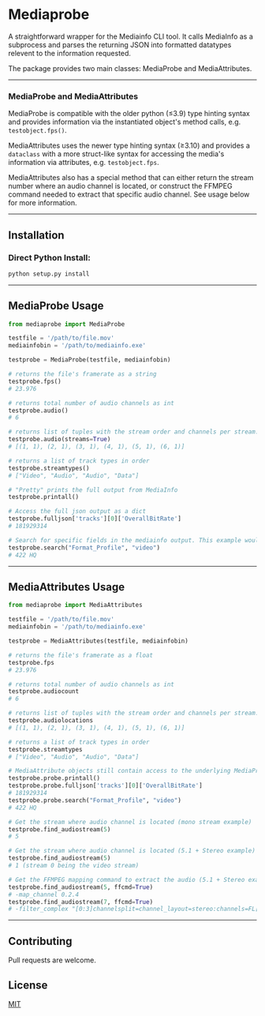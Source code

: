 # Mediaprobe

A straightforward wrapper for the Mediainfo CLI tool. It calls MediaInfo as a subprocess and parses the returning
JSON into formatted datatypes relevent to the information requested.

The package provides two main classes: MediaProbe and MediaAttributes.
___

### MediaProbe and MediaAttributes
MediaProbe is compatible with the older python (≤3.9) type hinting syntax and provides information via the instantiated object's method calls, e.g. `testobject.fps()`.

MediaAttributes uses the newer type hinting syntax (≥3.10) and provides a `dataclass` with a more struct-like syntax for accessing the media's information via attributes, e.g. `testobject.fps`.

MediaAttributes also has a special method that can either return the stream number where an audio channel is located, or construct the FFMPEG command needed to extract that specific audio channel. See usage below for more information.

___

## Installation

### Direct Python Install:

```bash
python setup.py install
```

---

## MediaProbe Usage

```python
from mediaprobe import MediaProbe

testfile = '/path/to/file.mov'
mediainfobin = '/path/to/mediainfo.exe'

testprobe = MediaProbe(testfile, mediainfobin)

# returns the file's framerate as a string
testprobe.fps()
# 23.976

# returns total number of audio channels as int
testprobe.audio()
# 6

# returns list of tuples with the stream order and channels per stream. Mono streams example:
testprobe.audio(streams=True)
# [(1, 1), (2, 1), (3, 1), (4, 1), (5, 1), (6, 1)]

# returns a list of track types in order
testprobe.streamtypes()
# ["Video", "Audio", "Audio", "Data"]

# "Pretty" prints the full output from MediaInfo
testprobe.printall()

# Access the full json output as a dict
testprobe.fulljson['tracks'][0]['OverallBitRate']
# 181929314

# Search for specific fields in the mediainfo output. This example would return '422 HQ' from a ProRes422HQ
testprobe.search("Format_Profile", "video")
# 422 HQ
```

---
## MediaAttributes Usage

```python
from mediaprobe import MediaAttributes

testfile = '/path/to/file.mov'
mediainfobin = '/path/to/mediainfo.exe'

testprobe = MediaAttributes(testfile, mediainfobin)

# returns the file's framerate as a float
testprobe.fps
# 23.976

# returns total number of audio channels as int
testprobe.audiocount
# 6

# returns list of tuples with the stream order and channels per stream. Mono streams example:
testprobe.audiolocations
# [(1, 1), (2, 1), (3, 1), (4, 1), (5, 1), (6, 1)]

# returns a list of track types in order
testprobe.streamtypes
# ["Video", "Audio", "Audio", "Data"]

# MediaAttribute objects still contain access to the underlying MediaProbe object:
testprobe.probe.printall()
testprobe.probe.fulljson['tracks'][0]['OverallBitRate']
# 181929314
testprobe.probe.search("Format_Profile", "video")
# 422 HQ

# Get the stream where audio channel is located (mono stream example)
testprobe.find_audiostream(5)
# 5

# Get the stream where audio channel is located (5.1 + Stereo example)
testprobe.find_audiostream(5)
# 1 (stream 0 being the video stream)

# Get the FFMPEG mapping command to extract the audio (5.1 + Stereo example)
testprobe.find_audiostream(5, ffcmd=True)
# -map_channel 0.2.4
testprobe.find_audiostream(7, ffcmd=True)
# -filter_complex "[0:3]channelsplit=channel_layout=stereo:channels=FL[left]" -map "[left]"
```

---
##
## Contributing
Pull requests are welcome. 

## License
[MIT](https://choosealicense.com/licenses/mit/)